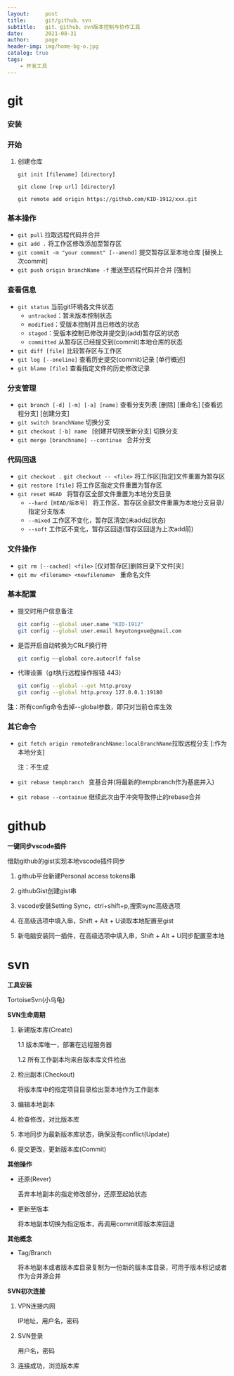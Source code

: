 ```yaml
---
layout:     post
title:      git/github、svn
subtitle:   git、github、svn版本控制与协作工具
date:       2021-08-31
author:     page
header-img: img/home-bg-o.jpg
catalog: true
tags:
    - 开发工具
---
```

# git

### **安装**

### **开始**

1. 创建仓库

   ```shell
   git init [filename] [directory]
   ```

   ```shell
   git clone [rep url] [directory]
   ```

   ```shell
   git remote add origin https://github.com/KID-1912/xxx.git
   ```

### **基本操作**

- ```git pull``` 拉取远程代码并合并
- ```git add .``` 将工作区修改添加至暂存区
- ```git commit -m "your comment" [--amend]``` 提交暂存区至本地仓库 [替换上次commit]
- ```git push origin branchName -f``` 推送至远程代码并合并 [强制]

### **查看信息**

- ```git status``` 当前git环境各文件状态
  - `untracked`：暂未版本控制状态
  - `modified`：受版本控制并且已修改的状态
  - `staged`：受版本控制已修改并提交到(add)暂存区的状态
  - `committed` 从暂存区已经提交到(commit)本地仓库的状态
- ```git diff [file]``` 比较暂存区与工作区
- ```git log [--oneline]``` 查看历史提交(commit)记录 [单行概述]
- ```git blame [file]``` 查看指定文件的历史修改记录

### **分支管理**

- ```git branch [-d] [-m] [-a] [name]``` 查看分支列表 [删除] [重命名] [查看远程分支] [创建分支] 
- `git switch branchName` 切换分支
- ```git checkout [-b] name ``` [创建并切换至新分支] 切换分支 
- ```git merge [branchname] --continue ``` 合并分支

### 代码回退

- ```git checkout .``` ```git checkout -- <file>``` 将工作区[指定]文件重置为暂存区
- `git restore [file]` 将工作区指定文件重置为暂存区
- ```git reset HEAD ``` 将暂存区全部文件重置为本地分支目录
  - ```--hard [HEAD/版本号] ``` 将工作区、暂存区全部文件重置为本地分支目录/指定分支版本
  - ```--mixed``` 工作区不变化，暂存区清空(未add过状态)
  - ```--soft``` 工作区不变化，暂存区回退(暂存区回退为上次add前)

### 文件操作

- ```git rm [--cached] <file>``` [仅对暂存区]删除目录下文件[夹]
- ```git mv <filename> <newfilename> ``` 重命名文件

### **基本配置**

- 提交时用户信息备注

  ```sh
  git config --global user.name "KID-1912"
  git config --global user.email heyutongxue@gmail.com
  ```
  
- 是否开启自动转换为CRLF换行符

  ```sh
  git config –-global core.autocrlf false
  ```

- 代理设置（git执行远程操作报错 443）

  ```sh
  git config --global --get http.proxy
  git config --global http.proxy 127.0.0.1:19180
  ```

**注**：所有config命令去掉--global参数，即只对当前仓库生效

### 其它命令

- ```git fetch origin remoteBranchName:localBranchName```拉取远程分支 [:作为本地分支]

  注：不生成

- ```git rebase tempbranch ``` 变基合并(将最新的tempbranch作为基底并入)

- ```git rebase --containue``` 继续此次由于冲突导致停止的rebase合并

# github

**一键同步vscode插件**

借助github的gist实现本地vscode插件同步

1. github平台新建Personal access tokens串

2. githubGist创建gist串

3. vscode安装Setting Sync，ctrl+shift+p,搜索sync高级选项

4. 在高级选项中填入串，Shift + Alt + U读取本地配置至gist

5. 新电脑安装同一插件，在高级选项中填入串，Shift + Alt + U同步配置至本地



# svn

**工具安装**

TortoiseSvn(小乌龟)

**SVN生命周期**

1. 新建版本库(Create)

   1.1 版本库唯一，部署在远程服务器

   1.2 所有工作副本均来自版本库文件检出

2. 检出副本(Checkout)

   将版本库中的指定项目目录检出至本地作为工作副本

3. 编辑本地副本

4. 检查修改，对比版本库

5. 本地同步为最新版本库状态，确保没有conflict(Update)

6. 提交更改，更新版本库(Commit)

**其他操作**

- 还原(Rever)

  丢弃本地副本的指定修改部分，还原至起始状态

- 更新至版本

  将本地副本切换为指定版本，再调用commit即版本库回退

**其他概念**

- Tag/Branch

  将本地副本或者版本库目录复制为一份新的版本库目录，可用于版本标记或者作为合并源合并

**SVN初次连接**

1. VPN连接内网

   IP地址，用户名，密码

2. SVN登录

   用户名，密码

3. 连接成功，浏览版本库
